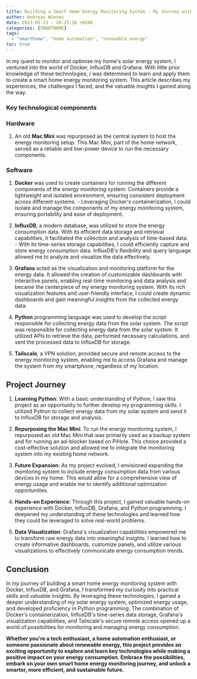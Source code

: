 ```yaml
---
title: Building a Smart Home Energy Monitoring System - My Journey with Docker, InfluxDB, and Grafana
author: Andreas Wienes
date: 2023-05-23 - 20:25:26 +0100
categories: [SMARTHOME]
tags: 
  - "smarthome", "home automation", "renewable energy"
toc: true
---
```


In my quest to monitor and optimise my home's solar energy system, I ventured into the world of Docker, InfluxDB and Grafana. With little prior knowledge of these technologies, I was determined to learn and apply them to create a smart home energy monitoring system. This article describes my experiences, the challenges I faced, and the valuable insights I gained along the way.

### Key technological components

### Hardware

1.  An old **Mac Mini** was repurposed as the central system to host the energy monitoring setup. This Mac Mini, part of the home network, served as a reliable and low-power device to run the necessary components.

### Software

1.  **Docker** was used to create containers for running the different components of the energy monitoring system. Containers provide a lightweight and isolated environment, ensuring consistent deployment across different systems. - Leveraging Docker's containerization, I could isolate and manage the components of my energy monitoring system, ensuring portability and ease of deployment.
    
2.  **InfluxDB**, a modern database, was utilized to store the energy consumption data. With its efficient data storage and retrieval capabilities, it facilitated the collection and analysis of time-based data. -  With its time-series storage capabilities, I could efficiently capture and store energy consumption data. InfluxDB's flexibility and query language allowed me to analyze and visualize the data effectively.
    
3.  **Grafana** acted as the visualization and monitoring platform for the energy data. It allowed the creation of customizable dashboards with interactive panels, enabling real-time monitoring and data analysis and became the centerpiece of my energy monitoring system. With its rich visualization features and user-friendly interface, I could create dynamic dashboards and gain meaningful insights from the collected energy data.
    
4.  **Python** programming language was used to develop the script responsible for collecting energy data from the solar system. The script was responsible for collecting energy data from the solar system. It utilized APIs to retrieve the data, performed necessary calculations, and sent the processed data to InfluxDB for storage.
    
5.  **Tailscale**, a VPN solution, provided secure and remote access to the energy monitoring system, enabling me to access Grafana and manage the system from my smartphone, regardless of my location.


## Project Journey

1. **Learning Python**: With a basic understanding of Python, I saw this project as an opportunity to further develop my programming skills. I utilized Python to collect energy data from my solar system and send it to InfluxDB for storage and analysis.

2. **Repurposing the Mac Mini**: To run the energy monitoring system, I repurposed an old Mac Mini that was primarily used as a backup system and for running an ad-blocker based on PiHole. This choice provided a cost-effective solution and allowed me to integrate the monitoring system into my existing home network.

3. **Future Expansion**: As my project evolved, I envisioned expanding the monitoring system to include energy consumption data from various devices in my home. This would allow for a comprehensive view of energy usage and enable me to identify additional optimization opportunities.
   
4. **Hands-on Experience**: Through this project, I gained valuable hands-on experience with Docker, InfluxDB, Grafana, and Python programming. I deepened my understanding of these technologies and learned how they could be leveraged to solve real-world problems.

5. **Data Visualization**: Grafana's visualization capabilities empowered me to transform raw energy data into meaningful insights. I learned how to create informative dashboards, customize panels, and utilize various visualizations to effectively communicate energy consumption trends.

## Conclusion
In my journey of building a smart home energy monitoring system with Docker, InfluxDB, and Grafana, I transformed my curiosity into practical skills and valuable insights. By leveraging these technologies, I gained a deeper understanding of my solar energy system, optimized energy usage, and developed proficiency in Python programming. The combination of Docker's containerization, InfluxDB's time-series data storage, Grafana's visualization capabilities, and Tailscale's secure remote access opened up a world of possibilities for monitoring and managing energy consumption.

**Whether you're a tech enthusiast, a home automation enthusiast, or someone passionate about renewable energy, this project provides an exciting opportunity to explore and learn key technologies while making a positive impact on your energy consumption. Embrace the possibilities, embark on your own smart home energy monitoring journey, and unlock a smarter, more efficient, and sustainable future.**
